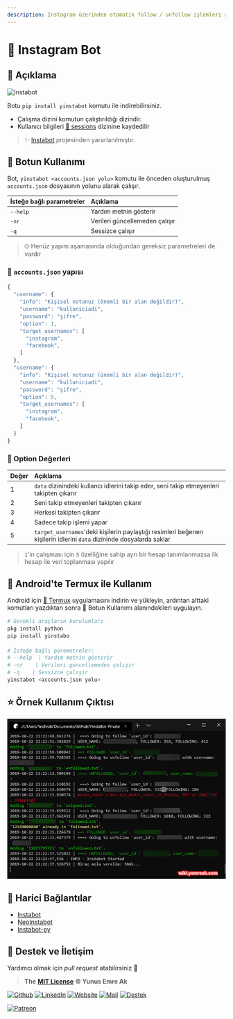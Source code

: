 ```yaml
---
description: Instagram üzerinden otomatik follow / unfollow işlemleri yapan botun kullanımı
---
```


# 🤖 Instagram Bot

## 🗽 Açıklama

![instabot](https://raw.githubusercontent.com/yedhrab/YInstaBot/master/res/instabot.png)

Botu `pip install yinstabot` komutu ile indirebilirsiniz.

* Çalışma dizini komutun çalıştırıldığı dizindir.
* Kullanıcı bilgileri [🤵 sessions](./sessions) dizinine kaydedilir

> ✨ [Instabot](https://github.com/instagrambot/instabot) projesinden yararlanılmıştır.

## 📑 Botun Kullanımı

Bot, `yinstabot <accounts.json yolu>` komutu ile önceden oluşturulmuş `accounts.json` dosyasının yolunu alarak çalışır.

| İsteğe bağlı parametreler | Açıklama |
| :--- | :--- |
| `--help` | Yardım metnin gösterir |
| `-nr` | Verileri güncellemeden çalışır |
| `-q` | Sessizce çalışır |

> 🙄 Henüz yapım aşamasında olduğundan gereksiz parametreleri de vardır

### 📂 `accounts.json` yapısı

```javascript
{
  "username": {
    "info": "Kişisel notunuz (önemli bir alan değildir)",
    "username": "kullaniciadi",
    "password": "şifre",
    "option": 1,
    "target_usernames": [
      "instagram",
      "facebook",
    ]
  },
  "username": {
    "info": "Kişisel notunuz (önemli bir alan değildir)",
    "username": "kullaniciadi",
    "password": "şifre",
    "option": 5,
    "target_usernames": [
      "instagram",
      "facebook",
    ]
  }
}
```

### 🔨 Option Değerleri

| Değer | Açıklama |
| :--- | :--- |
| 1 | `data` dizinindeki kullancı idlerini takip eder, seni takip etmeyenleri takipten çıkarır |
| 2 | Seni takip etmeyenleri takipten çıkarır |
| 3 | Herkesi takipten çıkarır |
| 4 | Sadece takip işlemi yapar |
| 5 | `target_usernames`'deki kişilerin paylaştığı resimleri beğenen kişilerin idlerini `data` dizininde dosyalarda saklar |

> `1`'in çalışması için `5` özelliğine sahip ayrı bir hesap tanımlanmazsa ilk hesap ile veri toplanması yapılır

## 🖤 Android'te Termux ile Kullanım

Android için [🖤 Termux](https://play.google.com/store/apps/details?id=com.termux&hl=en) uygulamasını indirin ve yükleyin, ardıntan alttaki komutları yazdıktan sonra 📑 Botun Kullanımı alanındakileri uygulayın.

```bash
# Gerekli araçların kurulumları
pkg install python
pip install yinstabo

# İsteğe bağlı paremetreler:
# --help  | Yardım metnin gösterir
# -nr    | Verileri güncellemeden çalışır
# -q    | Sessizce çalışır
yinstabot <accounts.json yolu>
```

## ⭐ Örnek Kullanım Çıktısı

![](../.gitbook/assets/image%20%2832%29.png)

## 🔗 Harici Bağlantılar

* [Instabot](https://github.com/instagrambot/instabot)
* [NeoInstabot](https://github.com/yurilaaziz/neo-instabot)
* [Instabot-py](https://github.com/instabot-py/instabot.py)

## 💖 Destek ve İletişim

Yardımcı olmak için _pull request_ atabilirsiniz 🤗

> **The** [**MIT License**](https://choosealicense.com/licenses/mit/) **© Yunus Emre Ak**

[![Github](https://drive.google.com/uc?id=1PzkuWOoBNMg0uOMmqwHtVoYt0WCqi-O5)](https://github.com/yedhrab) [![LinkedIn](https://drive.google.com/uc?id=1hvdil0ZHVEzekQ4AYELdnPOqzunKpnzJ)](https://www.linkedin.com/in/yemreak/) [![Website](https://drive.google.com/uc?id=1wR8Ph0FBs36ZJl0Ud-HkS0LZ9b66JBqJ)](https://yemreak.com) [![Mail](https://drive.google.com/uc?id=142rP0hbrnY8T9kj_84_r7WxPG1hzWEcN)](mailto::yedhrab@gmail.com?subject=YBilgiler%20%7C%20Github) [![Destek](https://drive.google.com/uc?id=1zyU7JWlw4sJTOx46gJlHOfYBwGIkvMQs)](https://gogetfunding.com/yemreak/)

[![Patreon](https://drive.google.com/uc?id=11YmCRmySX7v7QDFS62ST2JZuE70RFjDG)](https://www.patreon.com/yemreak/)


